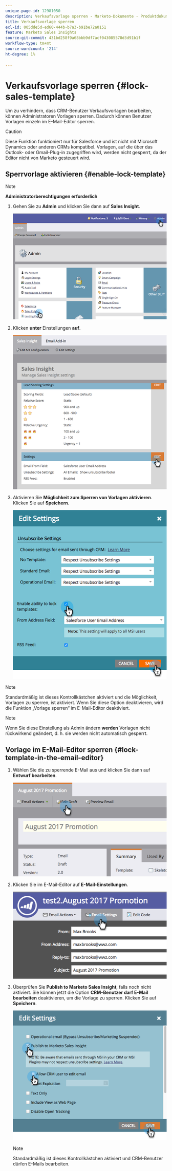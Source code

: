 ```yaml
---
unique-page-id: 12981050
description: Verkaufsvorlage sperren - Marketo-Dokumente - Produktdokumentation
title: Verkaufsvorlage sperren
exl-id: 005dde5d-ed60-444b-b7a3-b91be72a0151
feature: Marketo Sales Insights
source-git-commit: 431bd258f9a68bbb9df7acf043085578d3d91b1f
workflow-type: tm+mt
source-wordcount: '214'
ht-degree: 1%

---
```


# Verkaufsvorlage sperren {#lock-sales-template}

Um zu verhindern, dass CRM-Benutzer Verkaufsvorlagen bearbeiten, können Administratoren Vorlagen sperren. Dadurch können Benutzer Vorlagen einzeln im E-Mail-Editor sperren.

>[!CAUTION]
>
>Diese Funktion funktioniert nur für Salesforce und ist nicht mit Microsoft Dynamics oder anderen CRMs kompatibel. Vorlagen, auf die über das Outlook- oder Gmail-Plug-in zugegriffen wird, werden nicht gesperrt, da der Editor nicht von Marketo gesteuert wird.

## Sperrvorlage aktivieren {#enable-lock-template}

>[!NOTE]
>
>**Administratorberechtigungen erforderlich**

1. Gehen Sie zu **Admin** und klicken Sie dann auf **Sales Insight**.

   ![](assets/1.png)

1. Klicken **unter** Einstellungen **auf**.

   ![](assets/2.png)

1. Aktivieren Sie **Möglichkeit zum Sperren von Vorlagen aktivieren**. Klicken Sie auf **Speichern**.

   ![](assets/image2017-10-9-8-3a19-3a45.png)

>[!NOTE]
>
>Standardmäßig ist dieses Kontrollkästchen aktiviert und die Möglichkeit, Vorlagen zu sperren, ist aktiviert. Wenn Sie diese Option deaktivieren, wird die Funktion „Vorlage sperren“ im E-Mail-Editor deaktiviert.

>[!NOTE]
>
>Wenn Sie diese Einstellung als Admin ändern **werden** Vorlagen nicht rückwirkend geändert, d. h. sie werden nicht automatisch gesperrt.

## Vorlage im E-Mail-Editor sperren {#lock-template-in-the-email-editor}

1. Wählen Sie die zu sperrende E-Mail aus und klicken Sie dann auf **Entwurf bearbeiten**.

   ![](assets/5.png)

1. Klicken Sie im E-Mail-Editor auf **E-Mail-Einstellungen**.

   ![](assets/6.png)

1. Überprüfen Sie **Publish to Marketo Sales Insight**, falls noch nicht aktiviert. Sie können jetzt die Option **CRM-Benutzer darf E-Mail bearbeiten** deaktivieren, um die Vorlage zu sperren. Klicken Sie auf **Speichern**.

   ![](assets/7.png)

   >[!NOTE]
   >
   >Standardmäßig ist dieses Kontrollkästchen aktiviert und CRM-Benutzer dürfen E-Mails bearbeiten.
